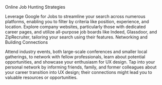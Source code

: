 Online Job Hunting Strategies

Leverage Google for Jobs to streamline your search across numerous platforms, enabling you to filter by criteria like position, experience, and location.
Explore company websites, particularly those with dedicated career pages, and utilize all-purpose job boards like Indeed, Glassdoor, and ZipRecruiter, tailoring your search using their features.
Networking and Building Connections

Attend industry events, both large-scale conferences and smaller local gatherings, to network with fellow professionals, learn about potential opportunities, and showcase your enthusiasm for UX design.
Tap into your personal network by informing friends, family, and former colleagues about your career transition into UX design; their connections might lead you to valuable resources or opportunities.
